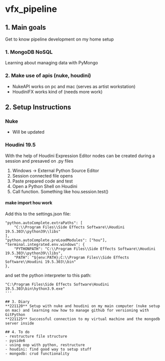 # vfx_pipeline

## 1. Main goals
Get to know pipeline development on my home setup

### 1. MongoDB NoSQL
Learning about managing data with PyMongo

### 2. Make use of apis (nuke, houdini)
- NukeAPI works on pc and mac (serves as artist workstation)
- HoudiniFX works kind of (needs more work)

## 2. Setup Instructions
### Nuke
- Will be updated

### Houdini 19.5
With the help of Houdini Expression Editor nodes can be created during a session and presaved on .py files

1. Windows -> External Python Source Editor
2. Session connected file opens
3. Paste prepared code and test
4. Open a Python Shell on Houdini
5. Call function. Something like hou.session.test()

#### make import hou work
Add this to the settings.json file:
```
"python.autoComplete.extraPaths": [
    "C:\\Program Files\\Side Effects Software\\Houdini 19.5.303\\python39\\libs"
],
"python.autoComplete.preLoadModules": ["hou"],
"terminal.integrated.env.windows": {
    "PYTHONPATH": "C:\\Program Files\\Side Effects Software\\Houdini 19.5.303\\python39\\libs",
    "PATH": "${env:PATH};C:\\Program Files\\Side Effects Software\\Houdini 19.5.303\\bin"
},
```
and set the python interpreter to this path:
```
"C:\Program Files\Side Effects Software\Houdini 19.5.303\bin\hython3.9.exe"
'''

## 3. Diary
**221120** Setup with nuke and houdini on my main computer (nuke setup on mac) and learning now how to manage github for versioning with GitPython
**221125** Successful connection to my virtual machine and the mongodb server inside

## 4. To do
- restructure file structure
- pyside6
- using oop with python, restructure
- houdini: find good way to setup stuff
- mongodb: crud functionality